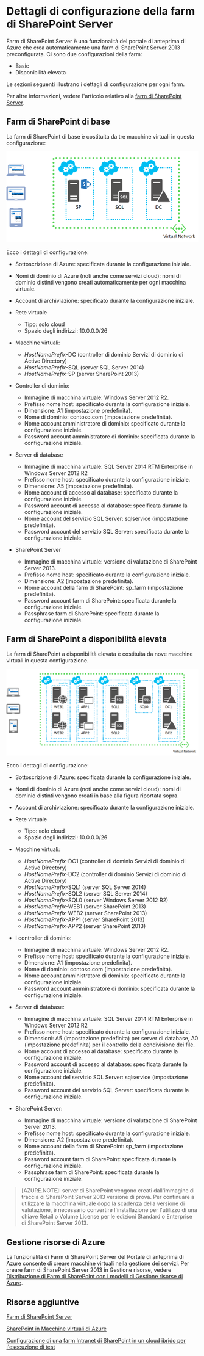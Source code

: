 <properties
	pageTitle="Dettagli di configurazione della farm di SharePoint Server"
	description="In questo articolo viene descritta la configurazione predefinita delle farm di SharePoint quando si utilizza la funzionalità della farm di SharePoint Server del portale di anteprima di Azure."
	services="virtual-machines"
	documentationCenter=""
	authors="JoeDavies-MSFT"
	manager="timlt"
	editor=""/>

<tags
	ms.service="virtual-machines"
	ms.workload="infrastructure-services"
	ms.tgt_pltfrm="vm-windows-sharepoint"
	ms.devlang="na"
	ms.topic="article"
	ms.date="07/07/2015"
	ms.author="josephd"/>


# Dettagli di configurazione della farm di SharePoint Server

Farm di SharePoint Server è una funzionalità del portale di anteprima di Azure che crea automaticamente una farm di SharePoint Server 2013 preconfigurata. Ci sono due configurazioni della farm:

- Basic
- Disponibilità elevata

Le sezioni seguenti illustrano i dettagli di configurazione per ogni farm.

Per altre informazioni, vedere l'articolo relativo alla [farm di SharePoint Server](virtual-machines-sharepoint-farm-azure-preview.md).

## Farm di SharePoint di base

La farm di SharePoint di base è costituita da tre macchine virtuali in questa configurazione:

![sharepointfarm](./media/virtual-machines-sharepoint-farm-config-azure-preview/SPFarm_Basic.png)

Ecco i dettagli di configurazione:

-	Sottoscrizione di Azure: specificata durante la configurazione iniziale.
-	Nomi di dominio di Azure (noti anche come servizi cloud): nomi di dominio distinti vengono creati automaticamente per ogni macchina virtuale.
-	Account di archiviazione: specificato durante la configurazione iniziale.
-	Rete virtuale
	-   Tipo: solo cloud
    -	Spazio degli indirizzi: 10.0.0.0/26

- Macchine virtuali:
	-	*HostNamePrefix*-DC (controller di dominio Servizi di dominio di Active Directory)
	-	*HostNamePrefix*-SQL (server SQL Server 2014)
	-	*HostNamePrefix*-SP (server SharePoint 2013)

- Controller di dominio:
	-	Immagine di macchina virtuale: Windows Server 2012 R2.
	-	Prefisso nome host: specificato durante la configurazione iniziale.
	-	Dimensione: A1 (impostazione predefinita).
	-	Nome di dominio: contoso.com (impostazione predefinita).
	-	Nome account amministratore di dominio: specificato durante la configurazione iniziale.
	-	Password account amministratore di dominio: specificata durante la configurazione iniziale.

- Server di database
	-	Immagine di macchina virtuale: SQL Server 2014 RTM Enterprise in Windows Server 2012 R2
	-	Prefisso nome host: specificato durante la configurazione iniziale.
	-	Dimensione: A5 (impostazione predefinita).
	-	Nome account di accesso al database: specificato durante la configurazione iniziale.
	-	Password account di accesso al database: specificata durante la configurazione iniziale.
	-	Nome account del servizio SQL Server: sqlservice (impostazione predefinita).
	-	Password account del servizio SQL Server: specificata durante la configurazione iniziale.

- SharePoint Server
	-	Immagine di macchina virtuale: versione di valutazione di SharePoint Server 2013.
	-	Prefisso nome host: specificato durante la configurazione iniziale.
	-	Dimensione: A2 (impostazione predefinita).
	-	Nome account della farm di SharePoint: sp\_farm (impostazione predefinita).
	-	Password account farm di SharePoint: specificata durante la configurazione iniziale.
	-	Passphrase farm di SharePoint: specificata durante la configurazione iniziale.


## Farm di SharePoint a disponibilità elevata

La farm di SharePoint a disponibilità elevata è costituita da nove macchine virtuali in questa configurazione.

![sharepointfarm](./media/virtual-machines-sharepoint-farm-config-azure-preview/SPFarm_HighAvail.png)

Ecco i dettagli di configurazione:

-	Sottoscrizione di Azure: specificata durante la configurazione iniziale.
-	Nomi di dominio di Azure (noti anche come servizi cloud): nomi di dominio distinti vengono creati in base alla figura riportata sopra.
-	Account di archiviazione: specificato durante la configurazione iniziale.
-	Rete virtuale
	-	Tipo: solo cloud
	-	Spazio degli indirizzi: 10.0.0.0/26

-	Macchine virtuali:
	-	*HostNamePrefix*-DC1 (controller di dominio Servizi di dominio di Active Directory)
	-	*HostNamePrefix*-DC2 (controller di dominio Servizi di dominio di Active Directory)
	-	*HostNamePrefix*-SQL1 (server SQL Server 2014)
	-	*HostNamePrefix*-SQL2 (server SQL Server 2014)
	-	*HostNamePrefix*-SQL0 (server Windows Server 2012 R2)
	-	*HostNamePrefix*-WEB1 (server SharePoint 2013)
	-	*HostNamePrefix*-WEB2 (server SharePoint 2013)
	-	*HostNamePrefix*-APP1 (server SharePoint 2013)
	-	*HostNamePrefix*-APP2 (server SharePoint 2013)

-	I controller di dominio:
	-	Immagine di macchina virtuale: Windows Server 2012 R2.
	-	Prefisso nome host: specificato durante la configurazione iniziale.
	-	Dimensione: A1 (impostazione predefinita).
	-	Nome di dominio: contoso.com (impostazione predefinita).
	-	Nome account amministratore di dominio: specificato durante la configurazione iniziale.
	-	Password account amministratore di dominio: specificata durante la configurazione iniziale.

-	Server di database:
	-	Immagine di macchina virtuale: SQL Server 2014 RTM Enterprise in Windows Server 2012 R2
	-	Prefisso nome host: specificato durante la configurazione iniziale.
	-	Dimensioni: A5 (impostazione predefinita) per server di database, A0 (impostazione predefinita) per il controllo della condivisione dei file.
	-	Nome account di accesso al database: specificato durante la configurazione iniziale.
	-	Password account di accesso al database: specificata durante la configurazione iniziale.
	-	Nome account del servizio SQL Server: sqlservice (impostazione predefinita).
	-	Password account del servizio SQL Server: specificata durante la configurazione iniziale.

-	SharePoint Server:
	-	Immagine di macchina virtuale: versione di valutazione di SharePoint Server 2013.
	-	Prefisso nome host: specificato durante la configurazione iniziale.
	-	Dimensione: A2 (impostazione predefinita).
	-	Nome account della farm di SharePoint: sp\_farm (impostazione predefinita).
	-	Password account farm di SharePoint: specificata durante la configurazione iniziale.
	-	Passphrase farm di SharePoint: specificata durante la configurazione iniziale.

> [AZURE.NOTE]I server di SharePoint vengono creati dall'immagine di traccia di SharePoint Server 2013 versione di prova. Per continuare a utilizzare la macchina virtuale dopo la scadenza della versione di valutazione, è necessario convertire l'installazione per l'utilizzo di una chiave Retail o Volume License per le edizioni Standard o Enterprise di SharePoint Server 2013.

## Gestione risorse di Azure

La funzionalità di Farm di SharePoint Server del Portale di anteprima di Azure consente di creare macchine virtuali nella gestione dei servizi. Per creare farm di SharePoint Server 2013 in Gestione risorse, vedere [Distribuzione di Farm di SharePoint con i modelli di Gestione risorse di Azure](virtual-machines-workload-template-sharepoint.md).

## Risorse aggiuntive

[Farm di SharePoint Server](virtual-machines-sharepoint-farm-azure-preview.md)

[SharePoint in Macchine virtuali di Azure](http://msdn.microsoft.com/library/azure/dn275955.aspx)

[Configurazione di una farm Intranet di SharePoint in un cloud ibrido per l'esecuzione di test](../virtual-network/virtual-networks-setup-sharepoint-hybrid-cloud-testing.md)

<!---HONumber=August15_HO6-->